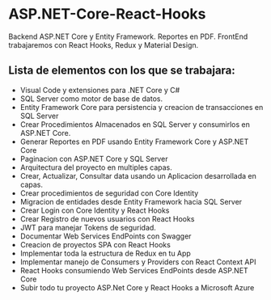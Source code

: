 # ASP.NET-Core-React-Hooks
Backend ASP.NET Core y Entity Framework.
Reportes en PDF.
FrontEnd trabajaremos con React Hooks, Redux y Material Design.

## Lista de elementos con los que se trabajara:

- Visual Code y extensiones para .NET Core y C#
- SQL Server como motor de base de datos.
- Entity Framework Core para persistencia y creacion de transacciones en SQL Server
- Crear Procedimientos Almacenados en SQL Server y consumirlos en ASP.NET Core.
- Generar Reportes en PDF usando Entity Framework Core y ASP.NET Core
- Paginacion con ASP.NET Core y SQL Server
- Arquitectura del proyecto en multiples capas.
- Crear, Actualizar, Consultar data usando un Aplicacion desarrollada en capas.
- Crear procedimientos de seguridad con Core Identity
- Migracion de entidades desde Entity Framework hacia SQL Server
- Crear Login con Core Identity y React Hooks
- Crear Registro de nuevos usuarios con React Hooks
- JWT para manejar Tokens de seguridad.
- Documentar Web Services EndPoints con Swagger
- Creacion de proyectos SPA con React Hooks
- Implementar toda la estructura de  Redux  en tu App
- Implementar manejo de Consumers y Providers con React Context API
- React Hooks consumiendo Web Services EndPoints desde ASP.NET Core
- Subir todo tu proyecto ASP.Net Core y React Hooks a Microsoft Azure


